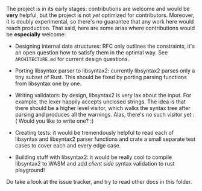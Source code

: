 The project is in its early stages: contributions are welcome and
would be **very** helpful, but the project is not *yet* optimized for
contributors. Moreover, it is doubly experimental, so there's no
guarantee that any work here would reach production. That said, here
are some arias where contributions would be **especially** welcome:


* Designing internal data structures: RFC only outlines the
  constraints, it's an open question how to satisfy them in the
  optimal way. See `ARCHITECTURE.md` for current design questions.
  
* Porting libsyntax parser to libsyntax2: currently libsyntax2 parses
  only a tiny subset of Rust. This should be fixed by porting parsing
  functions from libsyntax one by one.
  
* Writing validators: by design, libsyntax2 is very lax about the
  input. For example, the lexer happily accepts unclosed strings. The
  idea is that there should be a higher level visitor, which walks the
  syntax tree after parsing and produces all the warnings. Alas,
  there's no such visitor yet :( Would you like to write one? :)
  
* Creating tests: it would be tremendously helpful to read each of
  libsyntax and libsyntax2 parser functions and crate a small separate
  test cases to cover each and every edge case.
  
* Building stuff with libsyntax2: it would be really cool to compile
  libsyntax2 to WASM and add *client side* syntax validation to rust
  playground!


Do take a look at the issue tracker, and try to read other docs in
this folder.
